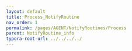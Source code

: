 ```yaml
---
layout: default
title: Process_NotifyRoutine
nav_order: 1
permalink: /pages/AGENT/NotifyRoutines/Process
parent: NotifyRoutine_info
typora-root-url: ../../../../
---
```



